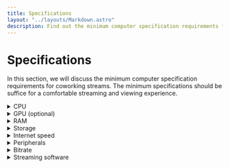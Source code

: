 ```yaml
---
title: Specifications
layout: "../layouts/Markdown.astro"
description: Find out the minimum computer specification requirements for coworking streams!
---
```


<!--
    https://help.twitch.tv/s/article/broadcasting-guidelines?language=en_US
    https://third-stinger-20a.notion.site/A-Coworking-Streamer-Cheat-Sheet-01ee1e5ff006410d84c339069ea6546c
-->

# Specifications

In this section, we will discuss the minimum computer specification requirements for coworking streams. The minimum specifications should be suffice for a comfortable streaming and viewing experience.

<details>
<summary>CPU</summary>

The CPU (Central Processing Unit) is the brain of the computer. The better the CPU, the faster the computer can process data and instructions.

**The ideal CPU for streaming**: A quad-core processor, preferably with a clock speed of 3.0 GHz or higher, such as an Intel Core i5 or AMD Ryzen 5.

</details>

<details>
<summary>GPU (optional)</summary>

The GPU (Graphics Processing Unit) is the component that renders images on the screen. The better the GPU, the better the image quality and the higher the frame rate. A dedicated GPU is not required for streaming, but it is recommended for a better viewing experience.

**The ideal GPU for streaming**: A dedicated graphics card with at least 4GB of VRAM, such as an NVIDIA GeForce GTX 1050 or AMD Radeon RX 560.

</details>

<details>
<summary>RAM</summary>

RAM (Random Access Memory) is the component that stores data and instructions for the CPU to process. The more RAM a computer has, the better it is at multitasking.

**The ideal RAM for streaming**: At least 8GB of RAM, preferably 16GB or more.

</details>

<details>
<summary>Storage</summary>

Storage is the component that stores data and instructions for the CPU to process. The more storage a computer has, the more data and instructions it can store at once.

**The ideal storage for streaming**: At least 256GB of SSD storage, preferably 512GB or more.

</details>

<details>
<summary>Internet speed</summary>

The better the internet connection, the better the streaming experience. You can check your internet speed at <a href="https://www.speedtest.net" target="_blank" class="underline hover:text-blue-400">speedtest.net</a>.

**The ideal internet for streaming**: At least 5 Mbps upload speed, preferably 10 Mbps or more.

</details>

<details>

<summary>Peripherals</summary>

Peripherals are the components that connect to the computer to provide additional functionality.

**The ideal peripherals for streaming**: A webcam, a microphone, and a headset.

</details>

<details>

<summary>Bitrate</summary>

There are some online calculators you can use to determine the ideal bitrate based off your computer specs and preferred output (screen resolution, frames per second)

Check out this <a href="https://www.reddit.com/r/Twitch/comments/2dz7ru/bitrates_resolutions_and_quality/" target="_blank" class="underline hover:text-blue-400">in depth guide from Reddit</a> to learn more!

</details>

<details>

<summary>Streaming software</summary>

There are many streaming software options available, but the most popular one is <a href="https://obsproject.com/" target="_blank" class="underline">OBS Studio</a>, although some Apple users may prefer using <a href="https://www.twitch.tv/broadcast/studio/registration" target="_blank" class="underline">Twitch Studio</a>. Both are free to use!

</details>